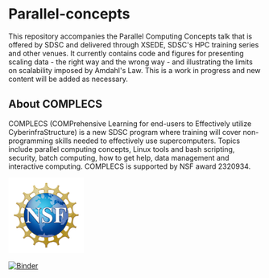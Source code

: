 # Parallel-concepts
This repository accompanies the Parallel Computing Concepts talk that is offered by SDSC and delivered through XSEDE, SDSC's HPC training series and other venues. It currently contains code and figures for presenting scaling data - the right way and the wrong way - and illustrating the limits on scalability imposed by Amdahl's Law. This is a work in progress and new content will be added as necessary.

## About COMPLECS

COMPLECS (COMPrehensive Learning for end-users to Effectively utilize
CyberinfraStructure) is a new SDSC program where training will cover
non-programming skills needed to effectively use
supercomputers. Topics include parallel computing concepts, Linux
tools and bash scripting, security, batch computing, how to get help,
data management and interactive computing. COMPLECS is supported by
NSF award 2320934.

<img src="./images/NSF_Official_logo_Med_Res_600ppi.png" alt="drawing" width="150"/>

[![Binder](https://mybinder.org/badge_logo.svg)](https://mybinder.org/v2/gh/sdsc-complecs/Parallel-computing-concepts/HEAD)
